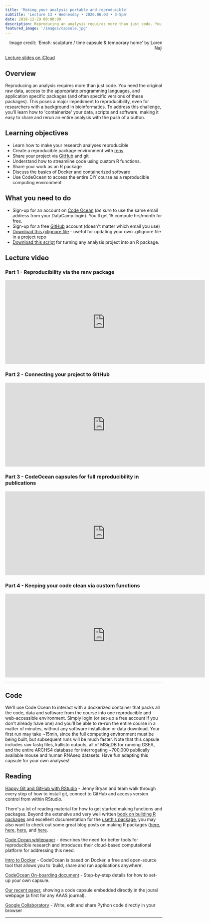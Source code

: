 ```yaml
---
title: 'Making your analysis portable and reproducible'
subtitle: 'Lecture 13 • Wednesday • 2020.06.03 • 3-5pm'
date: 2018-12-29 00:00:00
description: Reproducing an analysis requires more than just code. You need the original raw data, access to the appropriate programming languages, and application specific packages (and often specific versions of these packages).  This poses a major impediment to reproducibility, even for researchers with a background in bioinformatics.  To address this challenge, you'll learn how to 'containerize'  your data, scripts and software, making it easy to share and rerun an entire analysis with the push of a button. 
featured_image: '/images/capsule.jpg'
---
```


<div style="text-align: right"> Image credit: 'Emoh: sculpture / time capsule & temporary home' by Loren Naji </div>

[Lecture slides on iCloud](https://www.icloud.com/keynote/0gPGSkggD-NUmJUg9tSyFis2w#Lecture13%5Freproducibility)

## Overview

Reproducing an analysis requires more than just code. You need the original raw data, access to the appropriate programming languages, and application specific packages (and often specific versions of these packages).  This poses a major impediment to reproducibility, even for researchers with a background in bioinformatics.  To address this challenge, you'll learn how to 'containerize'  your data, scripts and software, making it easy to share and rerun an entire analysis with the push of a button. 

## Learning objectives

* Learn how to make your research analyses reproducible 
* Create a reproducible package environment with [renv](https://rstudio.github.io/renv/articles/renv.html)
* Share your project via [GitHub](https://github.com/) and git
* Understand how to streamline code using custom R functions.
* Share your work as an R package
* Discuss the basics of Docker and containerized software
* Use CodeOcean to access the entire DIY course as a reproducible computing environment

## What you need to do

* Sign-up for an account on [Code Ocean](https://codeocean.com/) (*be sure* to use the same email address from your DataCamp login).  You'll get 15 compute hrs/month for free.
* Sign-up for a free [GitHub](https://github.com/) account (doesn't matter which email you use)
* [Download this gitignore file](https://drive.google.com/open?id=13HhGnxAjCJilQNFHrIkBjGceXP6hZmKQ) - useful for updating your own .gitignore file in a project repo
* [Download this script](http://DIYtranscriptomics.github.io/Code/files/buildPkg.R) for turning any analysis project into an R package.

## Lecture video

### Part 1 - Reproducibility via the renv package

<iframe src="https://player.vimeo.com/video/426273940" width="640" height="268" frameborder="0" allow="autoplay; fullscreen" allowfullscreen></iframe>

### Part 2 - Connecting your project to GitHub

<iframe src="https://player.vimeo.com/video/426287346" width="640" height="268" frameborder="0" allow="autoplay; fullscreen" allowfullscreen></iframe>

### Part 3 - CodeOcean capsules for full reproducibility in publications

<iframe src="https://player.vimeo.com/video/426535680" width="640" height="268" frameborder="0" allow="autoplay; fullscreen" allowfullscreen></iframe>

### Part 4 - Keeping your code clean via custom functions

<iframe src="https://player.vimeo.com/video/426552841" width="640" height="268" frameborder="0" allow="autoplay; fullscreen" allowfullscreen></iframe>

---

## Code

We'll use Code Ocean to interact with a dockerized container that packs all the code, data and software from the course into one reproducible and web-accessible environment.  Simply login (or set-up a free account if you don't already have one) and you'll be able to re-run the entire course in a matter of minutes, without any software installation or data download.  Your first run may take ~15min, since the full computing environment must be being built, but subsequent runs will be much faster.  Note that this capsule includes raw fastq files, kallisto outputs, all of MSigDB for running GSEA, and the entire ARCHS4 database for interrogating ~700,000 publically available mouse and human RNAseq datasets.  Have fun adapting this capsule for your own analyses!

<script src="https://codeocean.com/widget.js?slug=1031026" async></script>


## Reading

[Happy Git and GitHub with RStudio](https://happygitwithr.com/) - Jenny Bryan and team walk through every step of how to install git, connect to GitHub and access version control from within RStudio.

There's a lot of reading material for how to get started making functions and packages.  Beyond the extensive and very well written [book on building R packages](http://r-pkgs.had.co.nz/) and excellent documentation for the [usethis package](https://usethis.r-lib.org/), you may also want to check out some great blog posts on making R packages ([here](https://masalmon.eu/2017/12/11/goodrpackages/), [here](https://r-mageddon.netlify.app/post/writing-an-r-package-from-scratch/), [here](https://tinyheero.github.io/jekyll/update/2015/07/26/making-your-first-R-package.html), and [here](https://kbroman.org/pkg_primer/).

[Code Ocean whitepaper](http://DIYtranscriptomics.github.io/Reading/files/codeOcean_whitepaper.pdf) - describes the need for better tools for reproducible research and introduces their cloud-based computational platform for addressing this need.

[Intro to Docker](https://docker-curriculum.com/) - CodeOcean is based on Docker, a free and open-source tool that allows you to 'build, share and run applications anywhere'. 

[CodeOcean On-boarding document](https://docs.google.com/document/d/1baA8IRFDZE1rJNB3SYk7Aksvuz5AJ9W4HG2iqYoPt-8/edit?usp=sharing) - Step-by-step details for how to set-up your own capsule.

[Our recent paper](https://stm.sciencemag.org/content/11/519/eaax4204), showing a code capsule embedded directly in the joural webpage (a first for any AAAS journal). 

[Google Collaboratory](https://colab.research.google.com/) - Write, edit and share Python code directly in your browser

---


